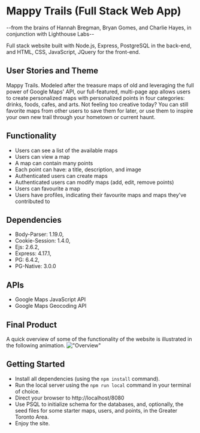 # Mappy Trails (Full Stack Web App)
--from the brains of Hannah Bregman, Bryan Gomes, and Charlie Hayes, in conjunction with Lighthouse Labs--

Full stack website built with Node.js, Express, PostgreSQL in the back-end, and HTML, CSS, JavaScript, JQuery for the front-end.

## User Stories and Theme

Mappy Trails. Modeled after the treasure maps of old and leveraging the full power of Google Maps' API, our full-featured, multi-page app allows users to create personalized maps with personalized points in four categories: drinks, foods, cafes, and arts. Not feeling too creative today? You can still favorite maps from other users to save them for later, or use them to inspire your own new trail through your hometown or current haunt. 

## Functionality

- Users can see a list of the available maps
- Users can view a map
- A map can contain many points
- Each point can have: a title, description, and image
- Authenticated users can create maps
- Authenticated users can modify maps (add, edit, remove points)
- Users can favourite a map
- Users have profiles, indicating their favourite maps and maps they've contributed to

## Dependencies

- Body-Parser: 1.19.0,
- Cookie-Session: 1.4.0,
- Ejs: 2.6.2,
- Express: 4.17.1,
- PG: 6.4.2,
- PG-Native: 3.0.0

## APIs

- Google Maps JavaScript API
- Google Maps Geocoding API

## Final Product
A quick overview of some of the functionality of the website is illustrated in the following animation.
!["Overview"](https://github.com/senhorgomes/mappy_trails/blob/master/docs/overview-my-maps.gif?raw=true)

## Getting Started
- Install all dependencies (using the `npm install` command).
- Run the local server using the `npm run local` command in your terminal of choice.
- Direct your browser to http://localhost/8080
- Use PSQL to initialize schema for the databases, and, optionally, the seed files for some starter maps, users, and points, in the Greater Toronto Area.
- Enjoy the site.
